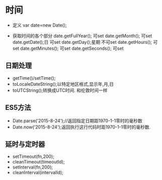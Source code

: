 # 时间

* 定义
  var date=new Date();

* 获取时间的各个部分
  date.getFullYear(); 可set
  date.getMonth();  可set
  date.getDate();日  可set
  date.getDay();星期 不可set
  date.getHours();  可set
  date.getMinutes();  可set
  date.getSeconds();  可set

## 日期处理
- getTime()/setTime();
- toLocaleDateString();以特定地区格式,显示年,月,日
- toUTCString();转换成UTC时间. 和伦敦时间一样

## ES5方法
* Date.parse('2015-8-24');//返回指定日期距1970-1-1零时的毫秒数
* Date.now('2015-8-24');返回执行这行代码时距1970-1-1零时的毫秒数.

## 延时与定时器

- setTimeout(fn,200);
- cleanTimeout(timeoutId);
- setInterval(fn,200);
- cleanInterval(intervalId);

